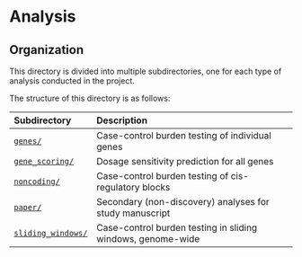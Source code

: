 # Analysis

## Organization  

This directory is divided into multiple subdirectories, one for each type of analysis conducted in the project.  

The structure of this directory is as follows:  

| Subdirectory | Description |
| :--- | :--- |
| [`genes/`](https://github.com/talkowski-lab/rCNV2/tree/master/analysis/genes/) | Case-control burden testing of individual genes |
| [`gene_scoring/`](https://github.com/talkowski-lab/rCNV2/tree/master/analysis/gene_scoring/) | Dosage sensitivity prediction for all genes |
| [`noncoding/`](https://github.com/talkowski-lab/rCNV2/tree/master/analysis/noncoding/) | Case-control burden testing of cis-regulatory blocks |  
| [`paper/`](https://github.com/talkowski-lab/rCNV2/tree/master/analysis/paper/) | Secondary (non-discovery) analyses for study manuscript |  
| [`sliding_windows/`](https://github.com/talkowski-lab/rCNV2/tree/master/analysis/sliding_windows/) | Case-control burden testing in sliding windows, genome-wide |

